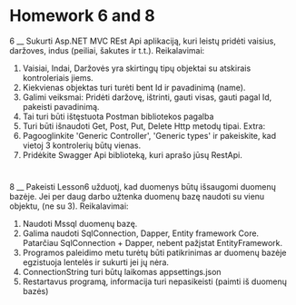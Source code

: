 # Homework 6 and 8

6 __ Sukurti Asp.NET MVC REst Api aplikaciją, kuri leistų pridėti vaisius, daržoves, indus (peiliai, šakutes ir t.t.).
Reikalavimai:
1. Vaisiai, Indai, Daržovės yra skirtingų tipų objektai su atskirais kontroleriais jiems.
2. Kiekvienas objektas turi turėti bent Id ir pavadinimą (name).
3. Galimi veiksmai: Pridėti daržovę, ištrinti, gauti visas, gauti pagal Id, pakeisti pavadinimą.
4. Tai turi būti ištęstuota Postman bibliotekos pagalba
5. Turi būti išnaudoti Get, Post, Put, Delete Http metodų tipai.
Extra:
1. Pagooglinkite 'Generic Controller', 'Generic types' ir pakeiskite, kad vietoj 3 kontrolerių būtų vienas.
2. Pridėkite Swagger Api biblioteką, kuri aprašo jūsų RestApi.
#
8 __ Pakeisti Lesson6 užduotį, kad duomenys būtų išsaugomi duomenų bazėje. Jei per daug darbo užtenka duomenų bazę naudoti su vienu objektu, (ne su 3).
Reikalavimai:
1. Naudoti Mssql duomenų bazę.
2. Galima naudoti SqlConnection, Dapper, Entity framework Core. Patarčiau SqlConnection + Dapper, nebent pažįstat EntityFramework.
3. Programos paleidimo metu turėtų būti patikrinimas ar duomenų bazėje egzistuoja lentelės ir sukurti jei jų nėra.
4. ConnectionString turi būtų laikomas appsettings.json
5. Restartavus programą, informacija turi nepasikeisti (paimti iš duomenų bazės)
